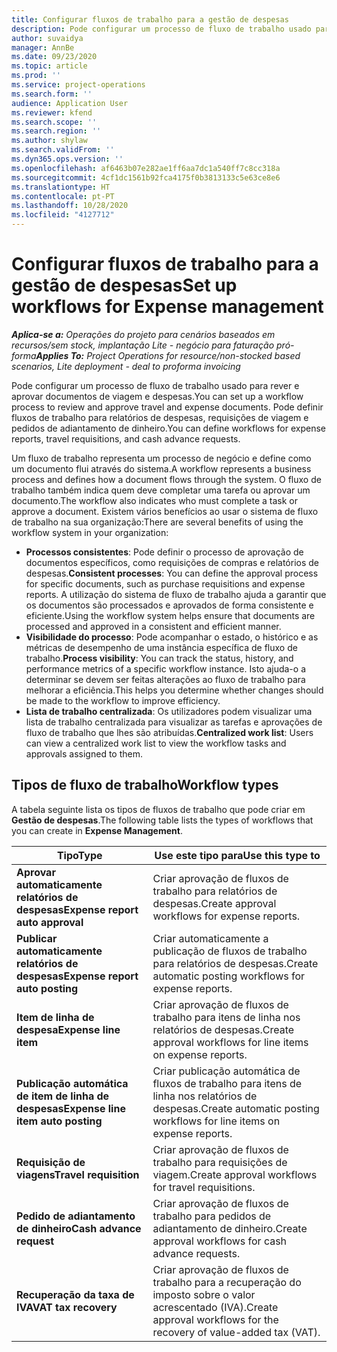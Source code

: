 ```yaml
---
title: Configurar fluxos de trabalho para a gestão de despesas
description: Pode configurar um processo de fluxo de trabalho usado para rever e aprovar documentos de viagem e despesas.
author: suvaidya
manager: AnnBe
ms.date: 09/23/2020
ms.topic: article
ms.prod: ''
ms.service: project-operations
ms.search.form: ''
audience: Application User
ms.reviewer: kfend
ms.search.scope: ''
ms.search.region: ''
ms.author: shylaw
ms.search.validFrom: ''
ms.dyn365.ops.version: ''
ms.openlocfilehash: af6463b07e282ae1ff6aa7dc1a540ff7c8cc318a
ms.sourcegitcommit: 4cf1dc1561b92fca4175f0b3813133c5e63ce8e6
ms.translationtype: HT
ms.contentlocale: pt-PT
ms.lasthandoff: 10/28/2020
ms.locfileid: "4127712"
---
```

# <a name="set-up-workflows-for-expense-management"></a><span data-ttu-id="e803d-103">Configurar fluxos de trabalho para a gestão de despesas</span><span class="sxs-lookup"><span data-stu-id="e803d-103">Set up workflows for Expense management</span></span>

<span data-ttu-id="e803d-104">_**Aplica-se a:** Operações do projeto para cenários baseados em recursos/sem stock, implantação Lite - negócio para faturação pró-forma_</span><span class="sxs-lookup"><span data-stu-id="e803d-104">_**Applies To:** Project Operations for resource/non-stocked based scenarios, Lite deployment - deal to proforma invoicing_</span></span>

<span data-ttu-id="e803d-105">Pode configurar um processo de fluxo de trabalho usado para rever e aprovar documentos de viagem e despesas.</span><span class="sxs-lookup"><span data-stu-id="e803d-105">You can set up a workflow process to review and approve travel and expense documents.</span></span> <span data-ttu-id="e803d-106">Pode definir fluxos de trabalho para relatórios de despesas, requisições de viagem e pedidos de adiantamento de dinheiro.</span><span class="sxs-lookup"><span data-stu-id="e803d-106">You can define workflows for expense reports, travel requisitions, and cash advance requests.</span></span>

<span data-ttu-id="e803d-107">Um fluxo de trabalho representa um processo de negócio e define como um documento flui através do sistema.</span><span class="sxs-lookup"><span data-stu-id="e803d-107">A workflow represents a business process and defines how a document flows through the system.</span></span> <span data-ttu-id="e803d-108">O fluxo de trabalho também indica quem deve completar uma tarefa ou aprovar um documento.</span><span class="sxs-lookup"><span data-stu-id="e803d-108">The workflow also indicates who must complete a task or approve a document.</span></span> <span data-ttu-id="e803d-109">Existem vários benefícios ao usar o sistema de fluxo de trabalho na sua organização:</span><span class="sxs-lookup"><span data-stu-id="e803d-109">There are several benefits of using the workflow system in your organization:</span></span>

- <span data-ttu-id="e803d-110">**Processos consistentes**: Pode definir o processo de aprovação de documentos específicos, como requisições de compras e relatórios de despesas.</span><span class="sxs-lookup"><span data-stu-id="e803d-110">**Consistent processes**: You can define the approval process for specific documents, such as purchase requisitions and expense reports.</span></span> <span data-ttu-id="e803d-111">A utilização do sistema de fluxo de trabalho ajuda a garantir que os documentos são processados e aprovados de forma consistente e eficiente.</span><span class="sxs-lookup"><span data-stu-id="e803d-111">Using the workflow system helps ensure that documents are processed and approved in a consistent and efficient manner.</span></span>
- <span data-ttu-id="e803d-112">**Visibilidade do processo**: Pode acompanhar o estado, o histórico e as métricas de desempenho de uma instância específica de fluxo de trabalho.</span><span class="sxs-lookup"><span data-stu-id="e803d-112">**Process visibility**: You can track the status, history, and performance metrics of a specific workflow instance.</span></span> <span data-ttu-id="e803d-113">Isto ajuda-o a determinar se devem ser feitas alterações ao fluxo de trabalho para melhorar a eficiência.</span><span class="sxs-lookup"><span data-stu-id="e803d-113">This helps you determine whether changes should be made to the workflow to improve efficiency.</span></span>
- <span data-ttu-id="e803d-114">**Lista de trabalho centralizada**: Os utilizadores podem visualizar uma lista de trabalho centralizada para visualizar as tarefas e aprovações de fluxo de trabalho que lhes são atribuídas.</span><span class="sxs-lookup"><span data-stu-id="e803d-114">**Centralized work list**: Users can view a centralized work list to view the workflow tasks and approvals assigned to them.</span></span> 

## <a name="workflow-types"></a><span data-ttu-id="e803d-115">Tipos de fluxo de trabalho</span><span class="sxs-lookup"><span data-stu-id="e803d-115">Workflow types</span></span>

<span data-ttu-id="e803d-116">A tabela seguinte lista os tipos de fluxos de trabalho que pode criar em **Gestão de despesas**.</span><span class="sxs-lookup"><span data-stu-id="e803d-116">The following table lists the types of workflows that you can create in **Expense Management**.</span></span>


|              <span data-ttu-id="e803d-117"><strong>Tipo</strong></span><span class="sxs-lookup"><span data-stu-id="e803d-117"><strong>Type</strong></span></span>              |                   <span data-ttu-id="e803d-118"><strong>Use este tipo para</strong></span><span class="sxs-lookup"><span data-stu-id="e803d-118"><strong>Use this type to</strong></span></span>                   |
|-------------------------------------------------|-----------------------------------------------------------------------|
|   <span data-ttu-id="e803d-119"><strong>Aprovar automaticamente relatórios de despesas</strong></span><span class="sxs-lookup"><span data-stu-id="e803d-119"><strong>Expense report auto approval</strong></span></span> |            <span data-ttu-id="e803d-120">Criar aprovação de fluxos de trabalho para relatórios de despesas.</span><span class="sxs-lookup"><span data-stu-id="e803d-120">Create approval workflows for expense reports.</span></span>             |
|  <span data-ttu-id="e803d-121"><strong>Publicar automaticamente relatórios de despesas</strong></span><span class="sxs-lookup"><span data-stu-id="e803d-121"><strong>Expense report auto posting</strong></span></span>   |        <span data-ttu-id="e803d-122">Criar automaticamente a publicação de fluxos de trabalho para relatórios de despesas.</span><span class="sxs-lookup"><span data-stu-id="e803d-122">Create automatic posting workflows for expense reports.</span></span>        |
|       <span data-ttu-id="e803d-123"><strong>Item de linha de despesa</strong></span><span class="sxs-lookup"><span data-stu-id="e803d-123"><strong>Expense line item</strong></span></span>        |     <span data-ttu-id="e803d-124">Criar aprovação de fluxos de trabalho para itens de linha nos relatórios de despesas.</span><span class="sxs-lookup"><span data-stu-id="e803d-124">Create approval workflows for line items on expense reports.</span></span>      |
| <span data-ttu-id="e803d-125"><strong>Publicação automática de item de linha de despesas</strong></span><span class="sxs-lookup"><span data-stu-id="e803d-125"><strong>Expense line item auto posting</strong></span></span> | <span data-ttu-id="e803d-126">Criar publicação automática de fluxos de trabalho para itens de linha nos relatórios de despesas.</span><span class="sxs-lookup"><span data-stu-id="e803d-126">Create automatic posting workflows for line items on expense reports.</span></span> |
|       <span data-ttu-id="e803d-127"><strong>Requisição de viagens</strong></span><span class="sxs-lookup"><span data-stu-id="e803d-127"><strong>Travel requisition</strong></span></span>       |          <span data-ttu-id="e803d-128">Criar aprovação de fluxos de trabalho para requisições de viagem.</span><span class="sxs-lookup"><span data-stu-id="e803d-128">Create approval workflows for travel requisitions.</span></span>           |
|      <span data-ttu-id="e803d-129"><strong>Pedido de adiantamento de dinheiro</strong></span><span class="sxs-lookup"><span data-stu-id="e803d-129"><strong>Cash advance request</strong></span></span>      |         <span data-ttu-id="e803d-130">Criar aprovação de fluxos de trabalho para pedidos de adiantamento de dinheiro.</span><span class="sxs-lookup"><span data-stu-id="e803d-130">Create approval workflows for cash advance requests.</span></span>          |
|        <span data-ttu-id="e803d-131"><strong>Recuperação da taxa de IVA</strong></span><span class="sxs-lookup"><span data-stu-id="e803d-131"><strong>VAT tax recovery</strong></span></span>        | <span data-ttu-id="e803d-132">Criar aprovação de fluxos de trabalho para a recuperação do imposto sobre o valor acrescentado (IVA).</span><span class="sxs-lookup"><span data-stu-id="e803d-132">Create approval workflows for the recovery of value-added tax (VAT).</span></span>  |

